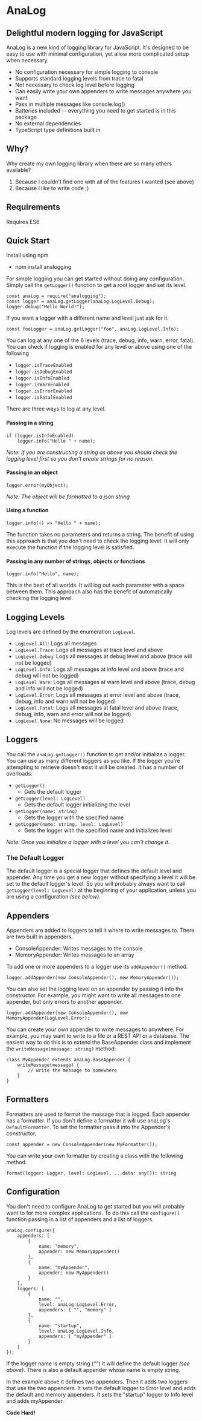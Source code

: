 # AnaLog
## Delightful modern logging for JavaScript

AnaLog is a new kind of logging library for JavaScript.
It's designed to be easy to use with minimal configuration, yet allow more complicated setup when necessary.

- No configuration necessary for simple logging to console
- Supports standard logging levels from trace to fatal
- Not necessary to check log level before logging
- Can easily write your own appenders to write messages anywhere you want
- Pass in multiple messages like console.log()
- Batteries included -- everything you need to get started is in this package
- No external dependencies
- TypeScript type definitions built in

## Why?
Why create my own logging library when there are so many others available?
1. Because I couldn't find one with all of the features I wanted (see above)
2. Because I like to write code ;)

## Requirements
Requires ES6

## Quick Start
Install using npm
- npm install analogging

For simple logging you can get started without doing any configuration.
Simply call the `getLogger()` function to get a root logger and set its level.

    const anaLog = require("analogging");
    const logger = anaLog.getLogger(anaLog.LogLevel.Debug);
    logger.debug("Hello World!");

If you want a logger with a different name and level just ask for it.

    const fooLogger = anaLog.getLogger("foo", anaLog.LogLevel.Info);

You can log at any one of the 6 levels (trace, debug, info, warn, error, fatal).
You can check if logging is enabled for any level or above using one of the following
- `logger.isTraceEnabled`
- `logger.isDebugEnabled`
- `logger.isInfoEnabled`
- `logger.isWarnEnabled`
- `logger.isErrorEnabled`
- `logger.isFatalEnabled`

There are three ways to log at any level.

#### Passing in a string
    if (logger.isInfoEnabled)
        logger.info("Hello " + name);

*Note: If you are constructing a string as above you should check the logging level first so you don't create strings for no reason.*

#### Passing in an object
    logger.error(myObject);

*Note: The object will be formatted to a json string*

#### Using a function
    logger.info(() => "Hello " + name);

The function takes no parameters and returns a string.
The benefit of using this approach is that you don't need to check the logging level.
It will only execute the function if the logging level is satisfied.

#### Passing in any number of strings, objects or functions
    logger.info("Hello", name);

This is the best of all worlds.
It will log out each parameter with a space between them.
This approach also has the benefit of automatically checking the logging level.

## Logging Levels
Log levels are defined by the enumeration `LogLevel`.

- `LogLevel.All`: Logs all messages
- `LogLevel.Trace`: Logs all messages at trace level and above
- `LogLevel.Debug`: Logs all messages at debug level and above (trace will not be logged)
- `LogLevel.Info`: Logs all messages at info level and above (trace and debug will not be logged)
- `LogLevel.Warn`: Logs all messages at warn level and above (trace, debug and info will not be logged)
- `LogLevel.Error`: Logs all messages at error level and above (trace, debug, info and warn will not be logged)
- `LogLevel.Fatal`: Logs all messages at fatal level and above (trace, debug, info, warn and error will not be logged)
- `LogLevel.None`: No messages will be logged

## Loggers
You call the `anaLog.getLogger()` function to get and/or initialize a logger.
You can use as many different loggers as you like.
If the logger you're attempting to retrieve doesn't exist it will be created.
It has a number of overloads.

- `getLogger()`
    - Gets the default logger
- `getLogger(level: LogLevel)`
    - Gets the default logger initializing the level
- `getLogger(name: string)`
    - Gets the logger with the specified name
- `getLogger(name: string, level: LogLevel)`
    - Gets the logger with the specified name and initializes level

*Note: Once you initialize a logger with a level you can't change it.*

### The Default Logger
The default logger is a special logger that defines the default level and appender.
Any time you get a new logger without specifying a level it will be set to the default logger's level.
So you will probably always want to call `getLogger(level: LogLevel)` at the beginning of your application, unless you are using a configuration *(see below)*.

## Appenders
Appenders are added to loggers to tell it where to write messages to.
There are two built in appenders.

- ConsoleAppender: Writes messages to the console
- MemoryAppender: Writes messages to an array

To add one or more appenders to a logger use its `addAppender()` method.

    logger.addAppender(new ConsoleAppender(), new MemoryAppender());

You can also set the logging level on an appender by passing it into the constructor.
For example, you might want to write all messages to one appender, but only errors to another appender.

    logger.addAppender(new ConsoleAppender(), new MemoryAppender(LogLevel.Error);

You can create your own appender to write messages to anywhere.
For example, you may want to write to a file or a REST API or a database.
The easiest way to do this is to extend the BaseAppender class and implement the `writeMessage(message: string)` method:

    class MyAppender extends anaLog.BaseAppender {
        writeMessage(message) {
            // write the message to somewhere
        }
    }

## Formatters
Formatters are used to format the message that is logged. Each appender has a formatter.
If you don't define a formatter it will use anaLog's `DefaultFormatter`.
To set the formatter pass it into the Appender's constructor.

    const appender = new ConsoleAppender(new MyFormatter());

You can write your own formatter by creating a class with the following method.

    format(logger: Logger, level: LogLevel, ...data: any[]): string

## Configuration
You don't need to configure AnaLog to get started but you will probably want to for more complex applications.
To do this call the `configure()` function passing in a list of appenders and a list of loggers.

    anaLog.configure({
        appenders: [
            {
                name: "memory",
                appender: new MemoryAppender()
            },
            {
                name: "myAppender",
                appender: new MyAppender()
            }
        ],
        loggers: [
            {
                name: "",
                level: anaLog.LogLevel.Error,
                appenders: [ "", "memory" ]
            },
            {
                name: "startup",
                level: anaLog.LogLevel.Info,
                appenders: [ "myAppender" ]
            }
        ]
    });

If the logger name is empty string ("") it will define the default logger *(see above)*.
There is also a default appender whose name is empty string.

In the example above it defines two appenders. Then it adds two loggers that use the two appenders. It sets the default logger to Error level and adds the default and memory appenders. It sets the "startup" logger to Info level and adds myAppender.

**Code Hard!**